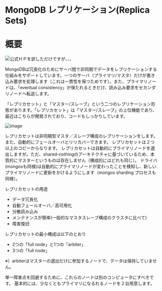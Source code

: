 MongoDB レプリケーション(Replica Sets)
=================

概要
=================

![公式ＨＰ](http://www.mongodb.org/display/DOCS/Replication)を訳しただけですが、、、


MongoDBは冗長化のためにサーバ間で非同期でデータをレプリケーションする仕組みをサポートしています。一つのサーバ（プライマリ/マスタ）だけが書き込み要求を処理します（これは一貫性を保つためです）。また、プライマリノードは、「eventual consistency」が保たれるときだけ、読み込み要求をセカンダリノードへ転送します。

「レプリカセット」と「マスター/スレーブ」という二つのレプリケーション形態があります。「レプリカセット」は「マスター/スレーブ」の上位機能であり、最近はこちらが開発されており、コードもしっかりしています。

![image](http://www.mongodb.org/download/attachments/131603/replia+set.png?version=1&modificationDate=1344261985424)

レプリカセットは非同期型マスタ／スレーブ構成のレプリケーションをします。また、自動的にフェールオーバとリリカバーできます。
レプリカセットは２つ以上のコピーからなります。
レプリカセットは自動的にプライマリノードを選出しますが。ただ、shared-nothingのアーキテクチャに基づいているため、本質的にマスターというものは存在しません（構成的にはどれも同じ）。
ドライバ(mongosも同様)は自動的にプライマリノードが変わったことを検知し、新しいプライマリノードに更新をかけるようにします（mongos sharding プロセスも同様）。
 
レプリカセットの用途

* データ冗長化
* 自動フェールオーバ／高可用化
* 分散読み込み
* メンテナンスが簡単(一般的なマスタスレーブ構成のクラスタに比べて)
* 障害復旧

レプリカセットの最小構成は以下のとおり

* 2つの「full node」と1つの「arbiter」
* 3つの「full node」

※）arbiterはマスターの選出だけに参加するノードで、データは保持していません。

単一障害点を回避するために、これらのノードは別のコンピュータにすべきです。
基本的には、少なくともプライマリになるれるノードを２台用意します。


